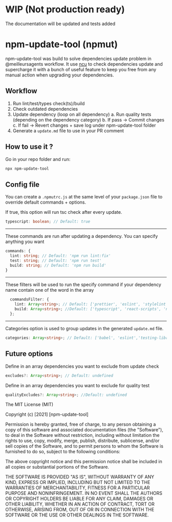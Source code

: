 # WIP (Not production ready)

The documentation will be updated and tests added

# npm-update-tool (npmut)

npm-update-tool was build to solve dependencies update problem in @meilleursagents workflow.
It use [ncu](https://github.com/raineorshine/npm-check-updates 'ncu') to check dependencies update and supercharge it with a bunch of useful feature to keep you free from any manual action when upgrading your dependencies.

## Workflow

1. Run lint/test/types check(ts)/build
2. Check outdated dependencies
3. Update dependency (loop on all dependency)
   a. Run quality tests (depending on the dependency category)
   b. If pass -> Commit changes
   c. If fail -> Revert changes + save log under npm-update-tool folder
4. Generate a `update.md` file to use in your PR comment

## How to use it ?

Go in your repo folder and run:

```bash
npx npm-update-tool
```

## Config file

You can create a `.npmutrc.js` at the same level of your `package.json` file to override default commands + options.

If true, this option will run tsc check after every update.

```typescript
typescript: boolean; // Default: true
```

---

These commands are run after updating a dependency. You can specify anything you want

```typescript
commands: {
  lint: string; // Default: 'npm run lint:fix'
  test: string; // Default: 'npm run test'
  build: string; // Default: 'npm run build'
}
```

---

These filters will be used to run the specify command if your dependency name contain one of the word in the array

```typescript
  commandsFilter: {
    lint: Array<string>; // Default: ['prettier', 'eslint', 'stylelint'];
    build: Array<string>; //Default: ['typescript', 'react-scripts', 'next', 'rollup'];
  };
```

---

Categories option is used to group updates in the generated `update.md` file.

```typescript
categories: Array<string>; // Default: ['babel', 'eslint','testing-library', '@types'];
```

## Future options

Define in an array dependencies you want to exclude from update check

```typescript
excludes?: Array<string>; // Default: undefined
```

Define in an array dependencies you want to exclude for quality test

```typescript
qualityExcludes?: Array<string>; //Default: undefined
```

The MIT License (MIT)

Copyright (c) [2021] [npm-update-tool]

Permission is hereby granted, free of charge, to any person obtaining a copy
of this software and associated documentation files (the "Software"), to deal
in the Software without restriction, including without limitation the rights
to use, copy, modify, merge, publish, distribute, sublicense, and/or sell
copies of the Software, and to permit persons to whom the Software is
furnished to do so, subject to the following conditions:

The above copyright notice and this permission notice shall be included in all
copies or substantial portions of the Software.

THE SOFTWARE IS PROVIDED "AS IS", WITHOUT WARRANTY OF ANY KIND, EXPRESS OR
IMPLIED, INCLUDING BUT NOT LIMITED TO THE WARRANTIES OF MERCHANTABILITY,
FITNESS FOR A PARTICULAR PURPOSE AND NONINFRINGEMENT. IN NO EVENT SHALL THE
AUTHORS OR COPYRIGHT HOLDERS BE LIABLE FOR ANY CLAIM, DAMAGES OR OTHER
LIABILITY, WHETHER IN AN ACTION OF CONTRACT, TORT OR OTHERWISE, ARISING FROM,
OUT OF OR IN CONNECTION WITH THE SOFTWARE OR THE USE OR OTHER DEALINGS IN THE
SOFTWARE.
